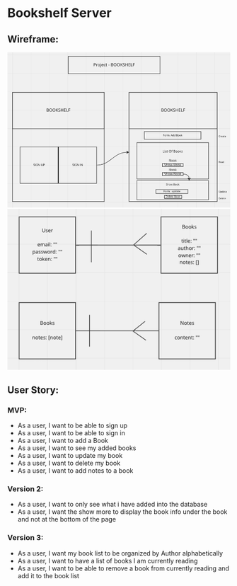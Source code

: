 # Bookshelf Server

## Wireframe:

![Wireframe image](/images/Bookshelf-Wireframe.png)
![ERD](/images/ERD.png)

## User Story:

### MVP:
- As a user, I want to be able to sign up
- As a user, I want to be able to sign in
- As a user, I want to add a Book
- As a user, I want to see my added books
- As a user, I want to update my book
- As a user, I want to delete my book
- As a user, I want to add notes to a book

### Version 2:
- As a user, I want to only see what i have added into the database
- As a user, I want the show more to display the book info under the book and not at the bottom of the page

### Version 3:
- As a user, I want my book list to be organized by Author alphabetically
- As a user, I want to have a list of books I am currently reading
- As a user, I want to be able to remove a book from currently reading and add it to the book list
